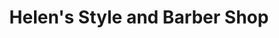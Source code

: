 ---
title: "Helen's Style and Barber Shop"
url: /crestview/helens-style-and-barber-shop/
shop: hairdresser
---